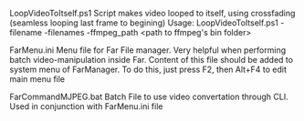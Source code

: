 

LoopVideoToItself.ps1
Script makes video looped to itself, using crossfading (seamless looping last frame to begining)
Usage:
LoopVideoToItself.ps1 -filename <filename> -filenames <file-list> -ffmpeg_path <path to ffmpeg's bin folder>

FarMenu.ini 
Menu file for Far File manager. Very helpful when performing batch video-manipulation inside Far. 
Content of this file should be added to system menu of FarManager. To do this, just press F2, then Alt+F4 to edit main menu file

FarCommandMJPEG.bat
Batch File to use video convertation through CLI. Used in conjunction with FarMenu.ini file